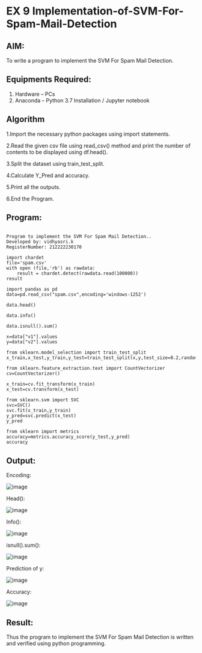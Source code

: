 # EX 9  Implementation-of-SVM-For-Spam-Mail-Detection

## AIM:
To write a program to implement the SVM For Spam Mail Detection.

## Equipments Required:
1. Hardware – PCs
2. Anaconda – Python 3.7 Installation / Jupyter notebook

## Algorithm
1.Import the necessary python packages using import statements.

2.Read the given csv file using read_csv() method and print the number of contents to be displayed using df.head().

3.Split the dataset using train_test_split.

4.Calculate Y_Pred and accuracy.

5.Print all the outputs.

6.End the Program.

## Program:
```

Program to implement the SVM For Spam Mail Detection..
Developed by: vidhyasri.k
RegisterNumber: 212222230170 

import chardet
file='spam.csv'
with open (file,'rb') as rawdata:
    result = chardet.detect(rawdata.read(100000))
result

import pandas as pd
data=pd.read_csv("spam.csv",encoding='windows-1252')

data.head()

data.info()

data.isnull().sum()

x=data["v1"].values
y=data["v2"].values

from sklearn.model_selection import train_test_split
x_train,x_test,y_train,y_test=train_test_split(x,y,test_size=0.2,random_state=0)

from sklearn.feature_extraction.text import CountVectorizer
cv=CountVectorizer()

x_train=cv.fit_transform(x_train)
x_test=cv.transform(x_test)

from sklearn.svm import SVC
svc=SVC()
svc.fit(x_train,y_train)
y_pred=svc.predict(x_test)
y_pred

from sklearn import metrics
accuracy=metrics.accuracy_score(y_test,y_pred)
accuracy
```

## Output:
Encoding:

![image](https://github.com/vidhyasrikachapalayam/Implementation-of-SVM-For-Spam-Mail-Detection/assets/119477817/d3717f36-ac19-4bfe-979a-362a933dc9eb)

Head():

![image](https://github.com/vidhyasrikachapalayam/Implementation-of-SVM-For-Spam-Mail-Detection/assets/119477817/0a694537-2052-41e4-8cd5-b5f3208ddaf9)

Info():

![image](https://github.com/vidhyasrikachapalayam/Implementation-of-SVM-For-Spam-Mail-Detection/assets/119477817/db21e1d4-7505-4f18-a042-5e8859340cfb)

isnull().sum():

![image](https://github.com/vidhyasrikachapalayam/Implementation-of-SVM-For-Spam-Mail-Detection/assets/119477817/ca8f8fe6-9ebf-445a-a881-2a0fb9a7a4c7)

Prediction of y:

![image](https://github.com/vidhyasrikachapalayam/Implementation-of-SVM-For-Spam-Mail-Detection/assets/119477817/7c965be3-d28d-4f71-b416-2cfbb0f7b4ca)

Accuracy:

![image](https://github.com/vidhyasrikachapalayam/Implementation-of-SVM-For-Spam-Mail-Detection/assets/119477817/9d8650ab-54e5-42f2-9029-ef8a7e96d603)


## Result:
Thus the program to implement the SVM For Spam Mail Detection is written and verified using python programming.
